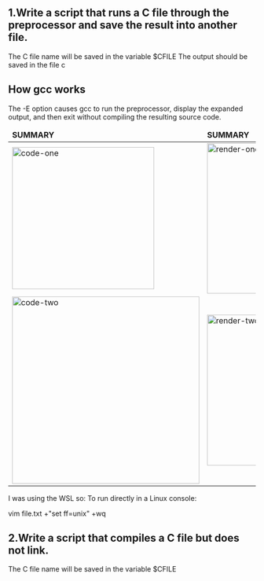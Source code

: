 ## 1.Write a script that runs a C file through the preprocessor and save the result into another file.

The C file name will be saved in the variable $CFILE
The output should be saved in the file c

## How gcc works
The -E option causes gcc to run the preprocessor, display the expanded output, and then exit without compiling the resulting source code.
<table>
        <thead>
                <td>
                        <b>SUMMARY</b>
                </td>
                <td>
                        <b>SUMMARY</b>
                </td>
        </thead>
        <tr>
                <td>
                        <img width="289" alt="code-one" src="https://miro.medium.com/max/1400/1*eRUmU8AUTzVgHDJh5m50Qw.jpeg">
                </td>
                <td>
                        <img width="306" alt="render-one" src="https://www3.ntu.edu.sg/home/ehchua/programming/cpp/images/CompilationProcess.png">
                </td>
        </tr>
        <tr>
                <td>
                        <img width="381" alt="code-two" src="https://slidetodoc.com/presentation_image/1b46abb6cbee828587d12425094b5114/image-33.jpg">
                </td>
                <td>
                        <img width="307" alt="render-two" src="https://cs.brown.edu/courses/csci1310/2020/assign/labs/assets/lab2-compilation.png">
                </td>
        </tr>
</table>

I was using the WSL so:
To run directly in a Linux console:

vim file.txt +"set ff=unix" +wq

## 2.Write a script that compiles a C file but does not link.

The C file name will be saved in the variable $CFILE